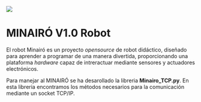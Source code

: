 ![](IMG/Minairó_Front_transp.png)
# MINAIRÓ V1.0 Robot
El robot Minairó es un proyecto *opensource* de robot didáctico, diseñado para aprender a programar de una manera divertida, proporcionando una plataforma *hardware* capaz de intreractuar mediante sensores y actuadores electrónicos.

Para manejar al MINAIRÓ se ha desarollado la libreria **Minairo_TCP.py**. En esta libreria encontramos los métodos necesarios para la comunicación mediante un socket TCP/IP.
